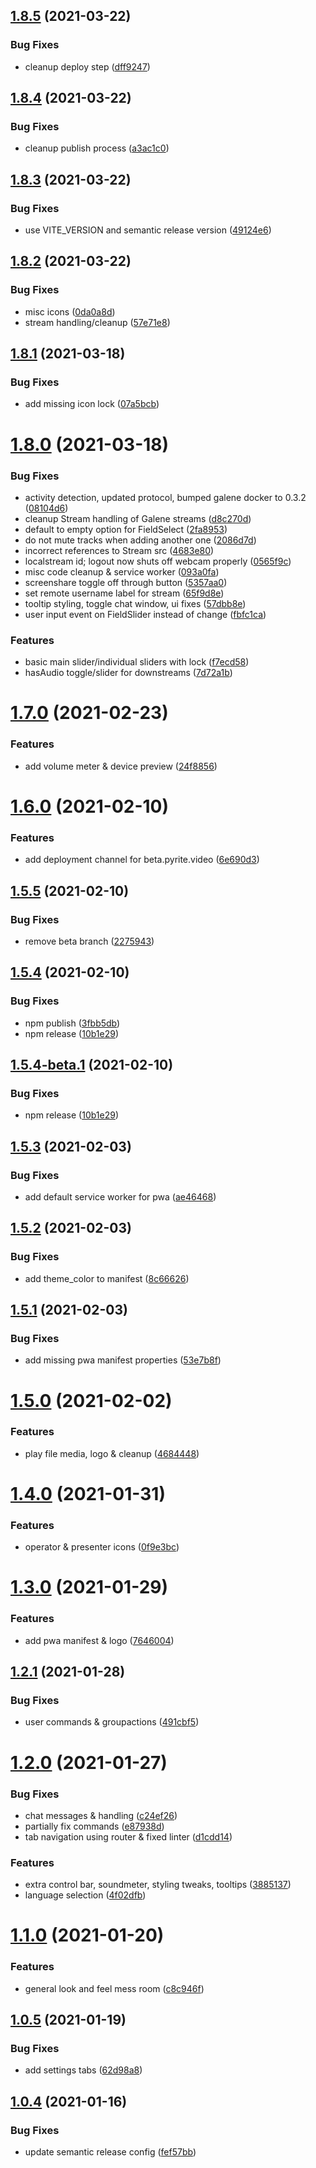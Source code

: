 ## [1.8.5](https://github.com/garage44/pyrite/compare/v1.8.4...v1.8.5) (2021-03-22)


### Bug Fixes

* cleanup deploy step ([dff9247](https://github.com/garage44/pyrite/commit/dff9247df4fb911300d879510d59b1ce3e282227))

## [1.8.4](https://github.com/garage44/pyrite/compare/v1.8.3...v1.8.4) (2021-03-22)


### Bug Fixes

* cleanup publish process ([a3ac1c0](https://github.com/garage44/pyrite/commit/a3ac1c04e18d59e601405763de7b196c81ff7442))

## [1.8.3](https://github.com/garage44/pyrite/compare/v1.8.2...v1.8.3) (2021-03-22)


### Bug Fixes

* use VITE_VERSION and semantic release version ([49124e6](https://github.com/garage44/pyrite/commit/49124e6a891b988961e17a519cf5734438b4d7ef))

## [1.8.2](https://github.com/garage44/pyrite/compare/v1.8.1...v1.8.2) (2021-03-22)


### Bug Fixes

* misc icons ([0da0a8d](https://github.com/garage44/pyrite/commit/0da0a8d72c1ce61957384933f34a9d0311c059bb))
* stream handling/cleanup ([57e71e8](https://github.com/garage44/pyrite/commit/57e71e8ade80ec89f4d1e662efc8b3b5b40b50ee))

## [1.8.1](https://github.com/garage44/pyrite/compare/v1.8.0...v1.8.1) (2021-03-18)


### Bug Fixes

* add missing icon lock ([07a5bcb](https://github.com/garage44/pyrite/commit/07a5bcb81985691e4a5c3c52ee1886dd1d4052eb))

# [1.8.0](https://github.com/garage44/pyrite/compare/v1.7.0...v1.8.0) (2021-03-18)


### Bug Fixes

* activity detection, updated protocol, bumped galene docker to 0.3.2 ([08104d6](https://github.com/garage44/pyrite/commit/08104d61009b2553d1414cdbd43648c73eb5a644))
* cleanup Stream handling of Galene streams ([d8c270d](https://github.com/garage44/pyrite/commit/d8c270d09e93a74402c28335d64ac5365e4d9964))
* default to empty option for FieldSelect ([2fa8953](https://github.com/garage44/pyrite/commit/2fa8953ab53fe70594cf6d7e9a8c097abc87d6e2))
* do not mute tracks when adding another one ([2086d7d](https://github.com/garage44/pyrite/commit/2086d7d4fe944fd3b748899df7b8b908c39b71eb))
* incorrect references to Stream src ([4683e80](https://github.com/garage44/pyrite/commit/4683e80ff124bcd73f2a79a616f7b13993e74848))
* localstream id; logout now shuts off webcam properly ([0565f9c](https://github.com/garage44/pyrite/commit/0565f9c2215037c4879107c724edd4ef10a0e356))
* misc code cleanup & service worker ([093a0fa](https://github.com/garage44/pyrite/commit/093a0fa1cf34334b91ae5c1a03b9376b1a823426))
* screenshare toggle off through button ([5357aa0](https://github.com/garage44/pyrite/commit/5357aa0d03c55604768bcd6c5d5ebd0484bb666c))
* set remote username label for stream ([65f9d8e](https://github.com/garage44/pyrite/commit/65f9d8ea91a44bf3d10a28b38802a6acf209afde))
* tooltip styling, toggle chat window, ui fixes ([57dbb8e](https://github.com/garage44/pyrite/commit/57dbb8ec1dc73f6959fecdd52f5a3d1d5c7b045d))
* user input event on FieldSlider instead of change ([fbfc1ca](https://github.com/garage44/pyrite/commit/fbfc1cacb1ea4ebad19b5160ab33da8af0cba78d))


### Features

* basic main slider/individual sliders with lock ([f7ecd58](https://github.com/garage44/pyrite/commit/f7ecd58b07e57366f7a0a6f52f70086c33b25587))
* hasAudio toggle/slider for downstreams ([7d72a1b](https://github.com/garage44/pyrite/commit/7d72a1b8073b3f148b93c2cd4212efb5699555db))

# [1.7.0](https://github.com/garage44/pyrite/compare/v1.6.0...v1.7.0) (2021-02-23)


### Features

* add volume meter & device preview ([24f8856](https://github.com/garage44/pyrite/commit/24f8856c5e2a0efcedbc073d8e2ef1ae58aef2e3))

# [1.6.0](https://github.com/garage44/pyrite/compare/v1.5.5...v1.6.0) (2021-02-10)


### Features

* add deployment channel for beta.pyrite.video ([6e690d3](https://github.com/garage44/pyrite/commit/6e690d3ebd55cc8dd037148c8a46fa755c528af7))

## [1.5.5](https://github.com/garage44/pyrite/compare/v1.5.4...v1.5.5) (2021-02-10)


### Bug Fixes

* remove beta branch ([2275943](https://github.com/garage44/pyrite/commit/2275943ed8a8ce48253598c41f2c774bcec51976))

## [1.5.4](https://github.com/garage44/pyrite/compare/v1.5.3...v1.5.4) (2021-02-10)


### Bug Fixes

* npm publish ([3fbb5db](https://github.com/garage44/pyrite/commit/3fbb5dbd55f73b3c2dcc50a80ad53235942ae820))
* npm release ([10b1e29](https://github.com/garage44/pyrite/commit/10b1e29657f9f819af3705492dec14f9933f3198))

## [1.5.4-beta.1](https://github.com/garage44/pyrite/compare/v1.5.3...v1.5.4-beta.1) (2021-02-10)


### Bug Fixes

* npm release ([10b1e29](https://github.com/garage44/pyrite/commit/10b1e29657f9f819af3705492dec14f9933f3198))

## [1.5.3](https://github.com/garage44/pyrite/compare/v1.5.2...v1.5.3) (2021-02-03)


### Bug Fixes

* add default service worker for pwa ([ae46468](https://github.com/garage44/pyrite/commit/ae46468a288a443cabb40ebe1a36a119d8fa2423))

## [1.5.2](https://github.com/garage44/pyrite/compare/v1.5.1...v1.5.2) (2021-02-03)


### Bug Fixes

* add theme_color to manifest ([8c66626](https://github.com/garage44/pyrite/commit/8c66626027800d7b9adfa88ccfc959cb9d5cd79b))

## [1.5.1](https://github.com/garage44/pyrite/compare/v1.5.0...v1.5.1) (2021-02-03)


### Bug Fixes

* add missing pwa manifest properties ([53e7b8f](https://github.com/garage44/pyrite/commit/53e7b8f30ef155999a4223947b2a32fbbddf6773))

# [1.5.0](https://github.com/garage44/pyrite/compare/v1.4.0...v1.5.0) (2021-02-02)


### Features

* play file media, logo & cleanup ([4684448](https://github.com/garage44/pyrite/commit/46844486c1d6b175c57774bdbcc1260a259ccab7))

# [1.4.0](https://github.com/garage44/pyrite/compare/v1.3.0...v1.4.0) (2021-01-31)


### Features

* operator & presenter icons ([0f9e3bc](https://github.com/garage44/pyrite/commit/0f9e3bc51a742cacafe5b8b32c63a33cd38f2de2))

# [1.3.0](https://github.com/garage44/pyrite/compare/v1.2.1...v1.3.0) (2021-01-29)


### Features

* add pwa manifest & logo ([7646004](https://github.com/garage44/pyrite/commit/764600483fdac34e8c125f815fd84e889d84ff5e))

## [1.2.1](https://github.com/garage44/pyrite/compare/v1.2.0...v1.2.1) (2021-01-28)


### Bug Fixes

* user commands & groupactions ([491cbf5](https://github.com/garage44/pyrite/commit/491cbf549cbe5ceb9d70542e685fed0295f61215))

# [1.2.0](https://github.com/garage44/pyrite/compare/v1.1.0...v1.2.0) (2021-01-27)


### Bug Fixes

* chat messages & handling ([c24ef26](https://github.com/garage44/pyrite/commit/c24ef269ee1b453df0769fdab768f0e73e3ec938))
* partially fix commands ([e87938d](https://github.com/garage44/pyrite/commit/e87938d558fc64558ae2289ef4cac19565208a76))
* tab navigation using router & fixed linter ([d1cdd14](https://github.com/garage44/pyrite/commit/d1cdd149ee08501b5f5fe9b51f531842addb76f9))


### Features

* extra control bar, soundmeter, styling tweaks, tooltips ([3885137](https://github.com/garage44/pyrite/commit/3885137cda4ba67c829517623cc49018b6611dea))
* language selection ([4f02dfb](https://github.com/garage44/pyrite/commit/4f02dfbac892dd3a2eebc22255d5e612ca149638))

# [1.1.0](https://github.com/garage44/pyrite/compare/v1.0.5...v1.1.0) (2021-01-20)


### Features

* general look and feel mess room ([c8c946f](https://github.com/garage44/pyrite/commit/c8c946f575c625b99441530683325eae8dc1e7b4))

## [1.0.5](https://github.com/garage44/pyrite/compare/v1.0.4...v1.0.5) (2021-01-19)


### Bug Fixes

* add settings tabs ([62d98a8](https://github.com/garage44/pyrite/commit/62d98a83a400c1f0b191e16645af533118e8cb4d))

## [1.0.4](https://github.com/garage44/pyrite/compare/v1.0.3...v1.0.4) (2021-01-16)


### Bug Fixes

* update semantic release config ([fef57bb](https://github.com/garage44/pyrite/commit/fef57bbdb6b44f7c1d46dd365639606d793900f5))
